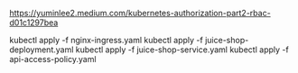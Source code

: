 https://yuminlee2.medium.com/kubernetes-authorization-part2-rbac-d01c1297bea


kubectl apply -f nginx-ingress.yaml
kubectl apply -f juice-shop-deployment.yaml
kubectl apply -f juice-shop-service.yaml
kubectl apply -f api-access-policy.yaml
